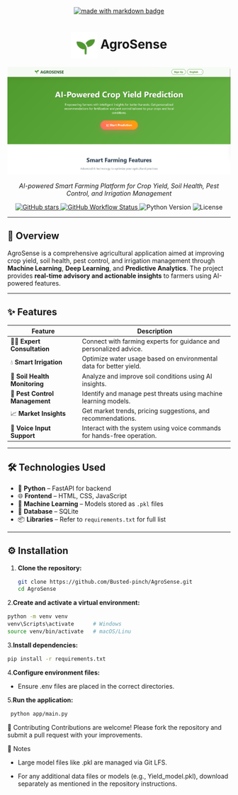 <p align = "center">
  <a href="https://github.com/Anmol-Baranwal/GIFs-For-Readme"><img src="https://forthebadge.com/images/badges/made-with-markdown.svg" width="230" height="30" alt="made with markdown badge"></a> 
<p/>
<h1 align="center">
  <img src="project/Frontend/Agrosense/logo.png" width="60" height="60" style="vertical-align:middle;">
  AgroSense
</h1>

<p align="center">
  <img src="project/Frontend/Agrosense/Image.png" width="900" alt="AgroSense Thumbnail">
</p>

<p align="center">
  <em>AI-powered Smart Farming Platform for Crop Yield, Soil Health, Pest Control, and Irrigation Management</em>
</p>

<p align="center">
  <a href="https://github.com/Busted-pinch/AgroSense">
    <img src="https://img.shields.io/github/stars/Busted-pinch/AgroSense?style=social" alt="GitHub stars">
  </a>
  <a href="https://github.com/Busted-pinch/AgroSense/actions/workflows">
    <img src="https://img.shields.io/github/actions/workflow/status/Busted-pinch/AgroSense/python-app.yml?branch=main" alt="GitHub Workflow Status">
  </a>
  <img src="https://img.shields.io/badge/python-3.11-blue.svg" alt="Python Version">
  <img src="https://img.shields.io/badge/license-MIT-green.svg" alt="License">
</p>

---

## 🌾 Overview

AgroSense is a comprehensive agricultural application aimed at improving crop yield, soil health, pest control, and irrigation management through **Machine Learning**, **Deep Learning**, and **Predictive Analytics**. The project provides **real-time advisory and actionable insights** to farmers using AI-powered features.

---

## ✨ Features

| Feature | Description |
|---------|-------------|
| 🧑‍🌾 **Expert Consultation** | Connect with farming experts for guidance and personalized advice. |
| 💧 **Smart Irrigation** | Optimize water usage based on environmental data for better yield. |
| 🌱 **Soil Health Monitoring** | Analyze and improve soil conditions using AI insights. |
| 🐛 **Pest Control Management** | Identify and manage pest threats using machine learning models. |
| 📈 **Market Insights** | Get market trends, pricing suggestions, and recommendations. |
| 🎤 **Voice Input Support** | Interact with the system using voice commands for hands-free operation. |

---

## 🛠 Technologies Used

- 🐍 **Python** – FastAPI for backend  
- 🌐 **Frontend** – HTML, CSS, JavaScript  
- 🤖 **Machine Learning** – Models stored as `.pkl` files  
- 💾 **Database** – SQLite  
- 📦 **Libraries** – Refer to `requirements.txt` for full list  

---

## ⚙️ Installation

1. **Clone the repository:**
   ```bash
   git clone https://github.com/Busted-pinch/AgroSense.git
   cd AgroSense
2.**Create and activate a virtual environment:**

   ```bash
  python -m venv venv
  venv\Scripts\activate      # Windows
  source venv/bin/activate   # macOS/Linu
   ```
3.**Install dependencies:**

 ```bash
pip install -r requirements.txt
 ```
4.**Configure environment files:**
- Ensure .env files are placed in the correct directories.

5.**Run the application:**

 ```bash
  python app/main.py
 ```

🤝 Contributing
Contributions are welcome!
Please fork the repository and submit a pull request with your improvements.

📌 Notes
- Large model files like .pkl are managed via Git LFS.

- For any additional data files or models (e.g., Yield_model.pkl), download separately as mentioned in the repository instructions.
